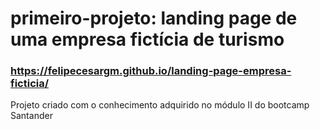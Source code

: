 # primeiro-projeto: landing page de uma empresa fictícia de turismo
### https://felipecesargm.github.io/landing-page-empresa-ficticia/

Projeto criado com o conhecimento adquirido no módulo II do bootcamp Santander
